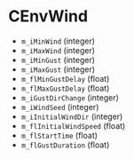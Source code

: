 # CEnvWind

* `m_iMinWind` (integer)
* `m_iMaxWind` (integer)
* `m_iMinGust` (integer)
* `m_iMaxGust` (integer)
* `m_flMinGustDelay` (float)
* `m_flMaxGustDelay` (float)
* `m_iGustDirChange` (integer)
* `m_iWindSeed` (integer)
* `m_iInitialWindDir` (integer)
* `m_flInitialWindSpeed` (float)
* `m_flStartTime` (float)
* `m_flGustDuration` (float)